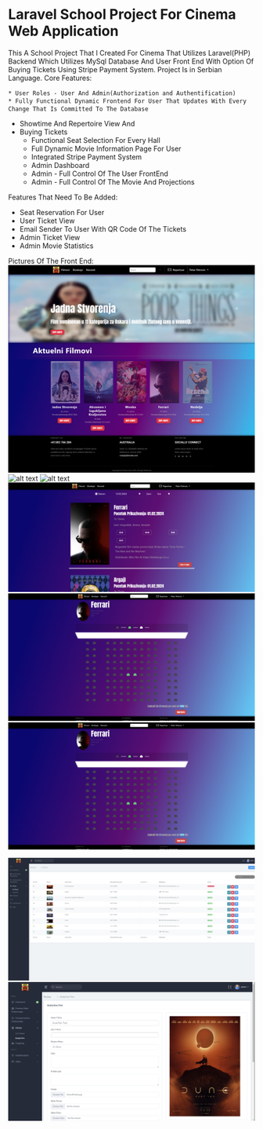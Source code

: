 # Laravel School Project For Cinema Web Application

This A School Project That I Created For Cinema That Utilizes Laravel(PHP) Backend Which Utilizes MySql Database And User Front End With Option Of Buying Tickets Using Stripe Payment System. Project Is in Serbian Language.
Core Features:
	
	* User Roles - User And Admin(Authorization and Authentification)
	* Fully Functional Dynamic Frontend For User That Updates With Every Change That Is Committed To The Database
  * Showtime And Repertoire View And
  * Buying Tickets
	* Functional Seat Selection For Every Hall
	* Full Dynamic Movie Information Page For User
	* Integrated Stripe Payment System
	* Admin Dashboard
	* Admin - Full Control Of The User FrontEnd 
	* Admin - Full Control Of The Movie And Projections


Features That Need To Be Added:
  * Seat Reservation For User
  * User Ticket View
  * Email Sender To User With QR Code Of The Tickets
  * Admin Ticket View
  * Admin Movie Statistics 
  



Pictures Of The Front End:
	![alt text](https://raw.githubusercontent.com/NikolaVuk001/Bioskop/master/Frontend%20Images/UserHomePage.png)
  ![alt text](https://raw.githubusercontent.com/NikolaVuk001/Bioskop/master/Frontend%20Images/MovieInfoPage.png)
  ![alt text](https://raw.githubusercontent.com/NikolaVuk001/Bioskop/master/Frontend%20Images/AllMoviesPage.png)
  ![alt text](https://raw.githubusercontent.com/NikolaVuk001/Bioskop/master/Frontend%20Images/RepertoirePage.png)
  ![alt text](https://raw.githubusercontent.com/NikolaVuk001/Bioskop/master/Frontend%20Images/SeatSelectionPage.png)
  ![alt text](https://raw.githubusercontent.com/NikolaVuk001/Bioskop/master/Frontend%20Images/SeatSelectionPage.png)
  
  ![alt text](https://raw.githubusercontent.com/NikolaVuk001/Bioskop/master/Frontend%20Images/AdminMoviePage.png)
  ![alt text](https://raw.githubusercontent.com/NikolaVuk001/Bioskop/master/Frontend%20Images/AdminAddingMoviePage.png)
	


	